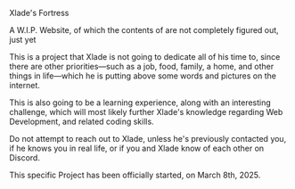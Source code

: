 Xlade's Fortress

A W.I.P. Website, of which the contents of are not completely figured out, just yet 

This is a project that Xlade is not going to dedicate all of his time to, since there are other 
priorities—such as a job, food, family, a home, and other things in life—which he is putting above some words and pictures on the internet.

This is also going to be a learning experience, along with an interesting challenge, which will most likely further Xlade's knowledge regarding Web Development, and related coding skills.

Do not attempt to reach out to Xlade, unless he's previously contacted you, if he knows you in real life, or if you and Xlade know of each other on Discord.

This specific Project has been officially started, on March 8th, 2025.
